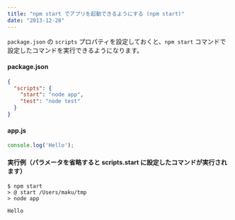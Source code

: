 ```yaml
---
title: "npm start でアプリを起動できるようにする (npm start)"
date: "2013-12-28"
---
```


`package.json` の `scripts` プロパティを設定しておくと、`npm start` コマンドで設定したコマンドを実行できるようになります。

#### package.json

```json
{
  "scripts": {
    "start": "node app",
    "test": "node test"
  }
}
```

#### app.js

```javascript
console.log('Hello');
```

#### 実行例（パラメータを省略すると scripts.start に設定したコマンドが実行されます）

```
$ npm start
> @ start /Users/maku/tmp
> node app

Hello
```

